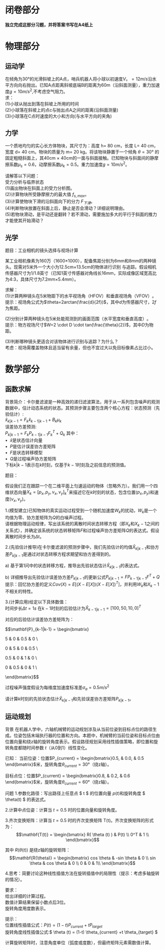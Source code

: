 # 闭卷部分
**独立完成这部分习题，并将答案书写在A4纸上**

# 物理部分
## 运动学
在倾角为30°的光滑斜坡上的A点，哨兵机器人将小球以初速度$V。=12m/s$沿水平方向向右抛出。已知A点距离斜坡底端B的距离为60m（沿斜面测量），重力加速度$g=10m/s^2$,不考虑空气阻力。  
求：  
(1)小球从抛出到落在斜坡上所用的时间  
(2)小球落在斜坡上的点c与抛出点A之间的距离(沿斜面测量)  
(3)小球落在C点时速度的大小和方向(与水平方向的夹角)

## 力学

一个质地均匀的实心长方体物块，其尺寸为：高度 h= 80 cm，长度 L= 40 cm，宽度 d= 40 cm。物块的质量为 m= 20 kg。将该物块静置于一个倾角 $θ = 30°$ 的固定粗糙斜面上，其40cm × 40cm的一面与斜面接触。已知物块与斜面间的静摩擦系数$\mu_s=0.6$，动摩擦系数$\mu_k=0.5$。重力加速度$g=10m/s^2$。

​​请解答以下问题：​​  
​​受力分析与临界状态​​  
(1)画出物块在斜面上的受力分析图。  
(2)计算物块所受静摩擦力的最大值 $f_{s,max}$。  
(3)计算使物块下滑的沿斜面向下的分力 $F_{下滑}$。  
(4)判断物块放置在斜面上后，静止是否会滑动？详细说明理由。  
(5)若物块滑动，是平动还是翻转？若不滑动，需要施加多大的平行于斜面的推力才能使其开始滑动？


## 光学

题目：工业相机的镜头选择与视场计算​​

某工业相机像素为160万（1600×1000），配备焦距分别为6mm和8mm的两种镜头。现需对5米外一个大小为12.5cm×13.5cm的物体进行识别 与追踪。假设相机传感器尺寸为1/1.8英寸（已知1英寸传感器对角线长16mm，实际成像区域宽高比为4:3，具体尺寸为7.2mm×5.4mm）。

​求解：  
(1)​计算两种镜头在5米物距下的水平视场角（HFOV）和垂直视场角（VFOV）​​。  
提示：视场角公式为$\theta=2arctan(\frac{d}{2f})$，其中$d$为传感器尺寸，$2f$为焦距。  

​​(2)分别计算两种镜头在5米处能观测到的画面范围（水平宽度和垂直高度）​​。  
提示：物方视场尺寸$W=2 \cdot D \cdot tan(\frac{\theta}{2})$，其中$D$为物距。  

​​(3)判断哪种镜头更适合对该物体进行识别与追踪？为什么？​​  
考虑：视场需覆盖物体且适当留有余量，但也不宜过大以免目标像素占比过小。

# 数学部分

## 函数求解

​​背景简介：​​
卡尔曼滤波是一种高效的递归滤波算法，用于从一系列包含噪声的观测数据中，估计动态系统的状态。其预测步骤主要包含两个核心方程：
​​状态预测（先验估计）​​:  
$\widehat x_{k|k-1}=F_k \widehat x_{k-1|k-1} + B_k \mu_k$  
​​误差协方差预测​​:  
$P_{k|k-1}=F_k P_{k-1|k-1} F_k^T + Q_k$
其中：  
$\bullet \ \ \widehat x$是状态估计向量  
$\bullet \ \ P$是估计误差协方差矩阵  
$\bullet \ \ F$是状态转移模型  
$\bullet \ \ Q$是过程噪声协方差矩阵  
下标$k|k-1$表示在$k$时刻，仅基于$k-1$时刻及之前信息的预测值。  

​​题目：​​

假设我们正在跟踪一个在二维平面上匀速运动的物体（忽略外力）。我们用一个四维状态向量$X_k=[p_x,p_y,\nu_x,\nu_y]_k^T$来描述它在$k$时刻的状态，包含位置($p_x , p_y$)和速度($\nu_x , \nu_y$)。

1.(模型建立)已知物体的真实运动过程受到一个随机加速度$W_k$的扰动，$W_k$是一个均值为零、协方差矩阵为$Q$的白噪声过程。  
请根据物理运动规律，写出该系统的​​离散时间状态转移方程​​（即$X_k$和$X_k-1$之间的关系式），并确定该系统的​​状态转移矩阵$F$和​过​程噪声协方差矩阵$Q$的表达式。假设离散时间步长为$\Delta t$。

​2.(先验估计推导)​在卡尔曼滤波的预测步骤中，我们先验估计的均值$\widehat X_{k|k-1}$和协方差$P_{k|k-1}$是通过对状态转移方程求期望和协方差得到的。

a) 基于第1问中的状态转移方程，推导出先验状态估计$\widehat X_{k|k-1}$的表达式。

b) 详细推导出先验估计误差协方差$P_{k|k-1}$的更新公式$P_{k|k-1}=F P_{k-1|k-1} F^T + Q$  
提示：回忆协方差的定义$Cov(X)=E[(X-E[X])(X-E[X])^T]$，并利用$W_k$和$X_k-1$不相关的特性。

​3.(计算应用)给定以下具体数值：  
时间步长$\Delta t = 1s$
在$k-1$时刻的后验估计为$\widehat X_{k-1|k-1}=[100,50,10,0]^T$  

对应的后验估计误差协方差矩阵为：  


$$\mathbf{P}_{k-1|k-1} = \begin{bmatrix}

5 & 0 & 0.5 & 0 \\

0 & 5 & 0 & 0.5 \\

0.5 & 0 & 1 & 0 \\

0 & 0.5 & 0 & 1 \\

\end{bmatrix}$$

过程噪声强度假设为每维度加速度标准差$\sigma_a = 0.5 m / s^2$

请计算$k$时刻的​​先验状态估计$\widehat X_{k|k-1}$和​​先验误差协方差矩阵$P_{k|k-1}$​。

## 运动规划

背景
在机器人学中，六轴机械臂的运动规划涉及从当前位姿到目标点位的路径生成。位姿包括末端执行器的位置和方向。本题中，机械臂的当前位姿和目标点位由位置向量和绕z轴的旋转角度表示。假设路径规划采用线性插值策略，即位置和旋转角度都随时间参数 $t$（从0到1）线性变化。

已知：
当前位姿：位置$P_{current} = \begin{bmatrix}0.5, & 0.0, & 0.5 \end{bmatrix}$米，旋转角度$\theta_{current} = 30°$（绕z轴）。

目标点位：位置$P_{current} = \begin{bmatrix}0.8, & 0.2, & 0.6 \end{bmatrix}$米，旋转角度$\theta_{current} = 60°$（绕z轴）。

问题
​1.​参数化路径​​：写出路径上任意点 $ t $ 的位置向量 $p(t)$和旋转角度 $ \theta(t) $ 的表达式。

​2.​计算中点位姿​​：计算当 $t=0.5$ 时的位置向量和旋转角度。

​3.​齐次变换矩阵​​：计算当 $t=0.5$ 时的齐次变换矩阵 T(t)。齐次变换矩阵的形式为：
$$\mathbf{T(t)} = \begin{bmatrix}
R( \theta (t) ) & P(t) \\
0^T & 1 \\
\end{bmatrix}$$

其中 $R( \theta (t))$ 是绕z轴的旋转矩阵：
$$\mathbf{R(\theta)} = \begin{bmatrix}
cos \theta & -sin \theta & 0 \\
sin \theta & cos \theta & 0 \\
0 & 0 & 1\\
\end{bmatrix}$$

​4.​思考​：简要讨论这种线性插值方法在旋转插值中的局限性（提示：考虑多轴旋转的情况）。

要求：  
给出详细的计算过程。  
数值计算结果保留小数点后3位。  
旋转角度用度数表示。

提示：  
位置线性插值公式：$P(t)=(1-t)P_{current} + t P_{target}$    
旋转角度线性插值公式:$ \theta (t) = (1-t) \theta_{current} +t \theta_{target} $ 
 

计算旋转矩阵时，注意角度单位（弧度或度数），但最终矩阵元素需数值计算。
